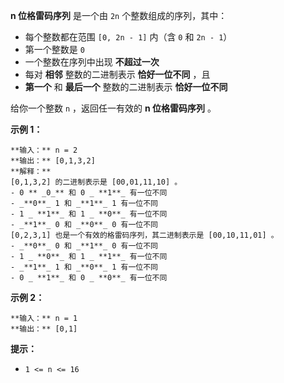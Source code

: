 **n 位格雷码序列** 是一个由 `2n` 个整数组成的序列，其中：

  * 每个整数都在范围 `[0, 2n - 1]` 内（含 `0` 和 `2n - 1`）
  * 第一个整数是 `0`
  * 一个整数在序列中出现 **不超过一次**
  * 每对 **相邻** 整数的二进制表示 **恰好一位不同** ，且
  * **第一个** 和 **最后一个** 整数的二进制表示 **恰好一位不同**

给你一个整数 `n` ，返回任一有效的 **n 位格雷码序列** 。



**示例 1：**

    
    
    **输入：** n = 2
    **输出：** [0,1,3,2]
    **解释：**
    [0,1,3,2] 的二进制表示是 [00,01,11,10] 。
    - 0 ** _0_** 和 0 _ **1**_ 有一位不同
    - _**0**_ 1 和 _**1**_ 1 有一位不同
    - 1 _ **1**_ 和 1 _ **0**_ 有一位不同
    - _**1**_ 0 和 _**0**_ 0 有一位不同
    [0,2,3,1] 也是一个有效的格雷码序列，其二进制表示是 [00,10,11,01] 。
    - _**0**_ 0 和 _**1**_ 0 有一位不同
    - 1 _ **0**_ 和 1 _ **1**_ 有一位不同
    - _**1**_ 1 和 _**0**_ 1 有一位不同
    - 0 _ **1**_ 和 0 _ **0**_ 有一位不同
    

**示例 2：**

    
    
    **输入：** n = 1
    **输出：** [0,1]
    



**提示：**

  * `1 <= n <= 16`

